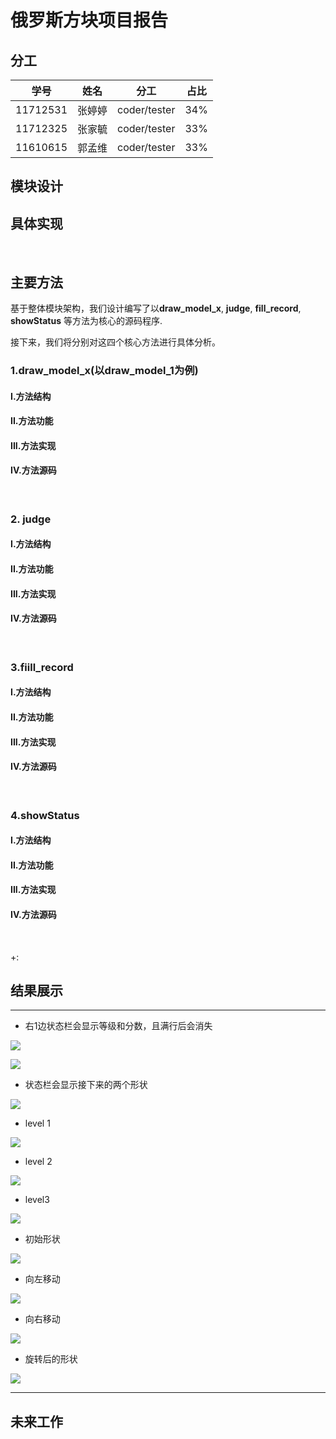 # 俄罗斯方块项目报告

## 分工

| 学号     | 姓名   | 分工         | 占比 |
| -------- | ------ | ------------ | ---- |
| 11712531 | 张婷婷 | coder/tester | 34%  |
| 11712325 | 张家毓 | coder/tester | 33%  |
| 11610615 | 郭孟维 | coder/tester | 33%  |



## 模块设计



## 具体实现


<br>

## 主要方法

基于整体模块架构，我们设计编写了以**draw_model_x**,  **judge**, **fill_record**, **showStatus** 等方法为核心的源码程序.

接下来，我们将分别对这四个核心方法进行具体分析。



### 1.draw_model_x(以draw_model_1为例)



#### I.方法结构



#### II.方法功能



#### III.方法实现



#### IV.方法源码


<br>


### 2. judge



#### I.方法结构



#### II.方法功能



#### III.方法实现



#### IV.方法源码



<br>

### 3.fiill_record

#### I.方法结构



#### II.方法功能



#### III.方法实现



#### IV.方法源码

<br>



### 4.showStatus

#### I.方法结构



#### II.方法功能



#### III.方法实现



#### IV.方法源码



<br>



+:
## 结果展示

---

- 右1边状态栏会显示等级和分数，且满行后会消失



![](https://s2.ax1x.com/2019/12/29/lK3sJO.png)

![](https://s2.ax1x.com/2019/12/29/lK3yWD.png)





- 状态栏会显示接下来的两个形状

![](https://s2.ax1x.com/2019/12/29/lK3we1.png)

- level 1

![](https://s2.ax1x.com/2019/12/29/lK3Bo6.png)

- level 2

![](https://s2.ax1x.com/2019/12/29/lK3cSe.png)

- level3

![](https://s2.ax1x.com/2019/12/29/lK3gQH.png)

- 初始形状

![](https://s2.ax1x.com/2019/12/29/lK3ROA.jpg)

- 向左移动

![](https://s2.ax1x.com/2019/12/29/lK3hwt.jpg)

- 向右移动

![](https://s2.ax1x.com/2019/12/29/lK34TP.jpg)

- 旋转后的形状

![](https://s2.ax1x.com/2019/12/29/lK3oY8.jpg)











----





## 未来工作
